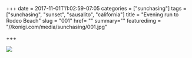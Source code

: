 +++
date = 2017-11-01T11:02:59-07:05
categories = ["sunchasing"]
tags = ["sunchasing", "sunset", "sausalito", "california"]
title = "Evening run to Rodeo Beach"
slug = "001"
href= ""
summary=""
featuredimg = "//konigi.com/media/sunchasing/001.jpg"

+++

<img src="//konigi.com/media/sunchasing/001.jpg" />
